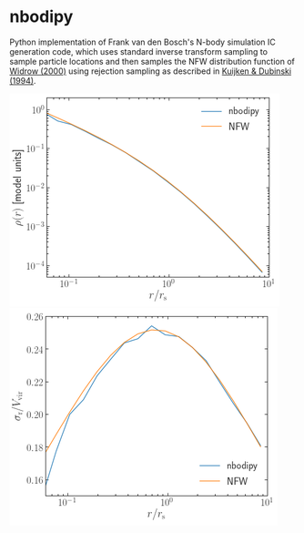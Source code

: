 # nbodipy
Python implementation of Frank van den Bosch's N-body simulation IC generation code, which uses standard inverse transform sampling to sample particle locations and then samples the NFW distribution function of [Widrow (2000)](http://adsabs.harvard.edu/abs/2000ApJS..131...39W) using rejection sampling as described in [Kuijken \& Dubinski (1994)](http://dx.doi.org/10.1093/mnras/269.1.13).

![Density profile](density.png)
![Velocity dispersion](sigma_r.png)